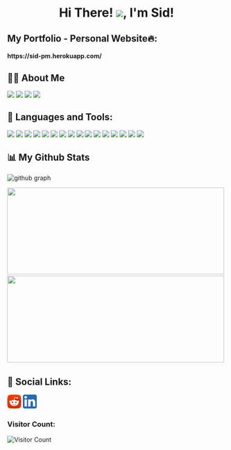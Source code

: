 <!-- <h3 align="center">
    Hi There!
    <img src="https://raw.githubusercontent.com/nixin72/nixin72/master/wave.gif" 
         alt="Waving hand animated gif"
         height="45"
         width="45" />
    I'm Sid!
</h3> -->
<h1 align="center">Hi There! <img src="https://raw.githubusercontent.com/MartinHeinz/MartinHeinz/master/wave.gif" width="30px">, I'm Sid!</h1>
<!-- <h1 align="center">Hi There! <img src="https://raw.githubusercontent.com/MartinHeinz/MartinHeinz/master/wave.gif" width="30px">, I'm <img src="https://raw.githubusercontent.com/SIDTK365/SIDTK365/main/Sid_logo.svg" 
         alt="Waving hand animated gif"
         height="70"
         width="70" />!</h1> -->



<!-- <h2>My Portfolio - Personal Website🔥:</h2>
(https://sid-pm.herokuapp.com/)
<br> -->

<h2>My Portfolio - Personal Website🔥:</h2>
<h4>https://sid-pm.herokuapp.com/</h4>

 <h2>🙋‍♂️ About Me</h2>
 <p>
 <img src="https://img.shields.io/badge/Age-20-blue?style=for-the-badge&logo=appveyor">
 <img src="https://img.shields.io/badge/Lives%20in-Bhopal%2C%20India-green?style=for-the-badge&logo=appveyor">
 <img src="https://img.shields.io/badge/Studying%20at-SRMIST%20Delhi%20NCR-blue?style=for-the-badge&logo=appveyor">
 <img src="https://img.shields.io/badge/Branch-Computer%20Science%20Engineering-red?style=for-the-badge&logo=appveyor">
 <ul>
  
  </ul>
</p>
<h2>🚀 Languages and Tools:</h2>
<p>
<img src="https://img.icons8.com/color/48/000000/c-programming.png"/>
<img src="https://img.icons8.com/color/48/000000/c-plus-plus-logo.png"/>
 <img src="https://img.icons8.com/color/48/000000/python--v2.png"/>
 <img src="https://img.icons8.com/color/48/000000/java-coffee-cup-logo--v1.png"/>
 <img src="https://img.icons8.com/color/48/000000/html-5--v1.png"/>
<img src="https://img.icons8.com/color/48/000000/css3.png"/>
 <img src="https://img.icons8.com/color/48/000000/sass.png"/>
 <img src="https://img.icons8.com/color/48/000000/javascript--v2.png"/>
 <img src="https://img.icons8.com/windows/48/000000/nodejs.png"/>
 <img src="https://img.icons8.com/color/48/000000/react-native.png"/>
<img src="https://img.icons8.com/color/48/000000/windows-10.png"/>
<img src="https://img.icons8.com/color/48/000000/ubuntu--v1.png"/>
 <img src="https://img.icons8.com/ios-glyphs/48/000000/mac-client.png"/>
<img src="https://img.icons8.com/color/48/000000/visual-studio-code-2019.png"/>
 <img src="https://img.icons8.com/color/48/000000/pycharm.png"/>
 <img src="https://img.icons8.com/fluent/48/000000/sublime-text.png"/>
 </p>
 
<h2>📊 My Github Stats</h2>

![github graph](https://activity-graph.herokuapp.com/graph?username=SIDTK365&theme=react-dark)

<img src = "https://github-readme-stats.vercel.app/api?username=SIDTK365&show_icons=true&theme=dark" width = 500 height= 200>  <img src = "https://github-readme-stats.vercel.app/api/top-langs/?username=SIDTK365&theme=dark" width = 500 height= 200>

<!-- [![Top Langs](https://github-readme-stats.vercel.app/api/top-langs/?username=SIDTK365&theme=dark)](https://github.com/SIDTK365/github-readme-stats) -->
 
 

<h2>🔗 Social Links:</h2>
<p>
<a href="https://www.reddit.com/user/STK_365"> <img src="https://github.com/SIDTK365/SIDTK365/blob/main/reddit.png" width=32px></a>
<a href="https://www.linkedin.com/in/siddharth-singh-7155131a6/"> <img src="https://github.com/SIDTK365/SIDTK365/blob/main/linkedin.png" width=32px></a>
</p>


### Visitor Count:
![Visitor Count](https://profile-counter.glitch.me/SIDTK365/count.svg)
 
 
